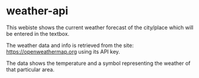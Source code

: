 # weather-api
This webiste shows the current weather forecast of the city/place which will be entered in the textbox. 

The weather data and info is retrieved from the site: https://openweathermap.org using its API key.

The data shows the temperature and a symbol representing the weather of that particular area.
